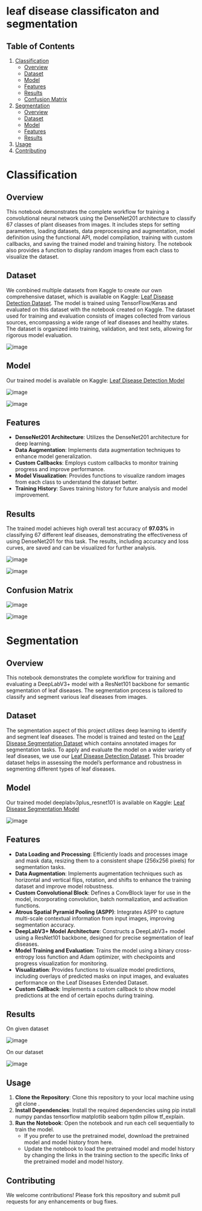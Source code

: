 # leaf disease classificaton and segmentation

## Table of Contents
1. [Classification](#classification)
   - [Overview](#classification-overview)
   - [Dataset](#classification-dataset)
   - [Model](#classification-model)
   - [Features](#classification-features)
   - [Results](#classification-results)
   - [Confusion Matrix](#classification-confusion-matrix)
2. [Segmentation](#segmentation)
   - [Overview](#segmentation-overview)
   - [Dataset](#segmentation-dataset)
   - [Model](#segmentation-model)
   - [Features](#segmentation-features)
   - [Results](#segmentation-results)
3. [Usage](#usage)
4. [Contributing](#contributing)

# Classification
## Overview <a id="classification-overview"></a>
This notebook demonstrates the complete workflow for training a convolutional neural network using the DenseNet201 architecture to classify 67 classes of plant diseases from images. It includes steps for setting parameters, loading datasets, data preprocessing and augmentation, model definition using the functional API, model compilation, training with custom callbacks, and saving the trained model and training history. The notebook also provides a function to display random images from each class to visualize the dataset.

## Dataset <a id="classification-dataset"></a>
We combined multiple datasets from Kaggle to create our own comprehensive dataset, which is available on Kaggle: [Leaf Disease Detection Dataset](https://www.kaggle.com/datasets/abdullahmalhi/leaf-diseases-extended). The model is trained using TensorFlow/Keras and evaluated on this dataset with the notebook created on Kaggle. The dataset used for training and evaluation consists of images collected from various sources, encompassing a wide range of leaf diseases and healthy states. The dataset is organized into training, validation, and test sets, allowing for rigorous model evaluation.

![image](https://github.com/user-attachments/assets/bfb4cbb0-3548-4f21-b2b4-35e66e6adb8e)

## Model <a id="classification-model"></a>
Our trained model is available on Kaggle: [Leaf Disease Detection Model](https://www.kaggle.com/models/isramansoor9/leaf_disease_detection_model)

![image](https://github.com/user-attachments/assets/f28750ed-9e9e-4745-b5e9-0792b91ec706)

![image](https://github.com/user-attachments/assets/c4998e31-9760-48e9-9af6-1412906c2ad6)

## Features <a id="classification-features"></a>
* **DenseNet201 Architecture**: Utilizes the DenseNet201 architecture for deep learning.
* **Data Augmentation**: Implements data augmentation techniques to enhance model generalization.
* **Custom Callbacks**: Employs custom callbacks to monitor training progress and improve performance.
* **Model Visualization**: Provides functions to visualize random images from each class to understand the dataset better.
* **Training History**: Saves training history for future analysis and model improvement.
      
## Results <a id="classification-results"></a>
The trained model achieves high overall test accuracy of **97.03%** in classifying 67 different leaf diseases, demonstrating the effectiveness of using DenseNet201 for this task. The results, including accuracy and loss curves, are saved and can be visualized for further analysis.

![image](https://github.com/user-attachments/assets/e62718d2-a103-45c5-abfd-1b1822ecf32f)

![image](https://github.com/user-attachments/assets/b9c94c66-fe17-49c4-b189-5b03be4e474b)

## Confusion Matrix <a id="classification-confusion-matrix"></a>

![image](https://github.com/user-attachments/assets/e15e6b7d-0841-452b-8130-86115d6b28e1)

![image](https://github.com/user-attachments/assets/fa44e4e8-940d-4769-ab46-66cf459a3245)

# Segmentation
## Overview <a id="segmentation-overview"></a>
This notebook demonstrates the complete workflow for training and evaluating a DeepLabV3+ model with a ResNet101 backbone for semantic segmentation of leaf diseases. The segmentation process is tailored to classify and segment various leaf diseases from images.

## Dataset <a id="segmentation-dataset"></a>
The segmentation aspect of this project utilizes deep learning to identify and segment leaf diseases. The model is trained and tested on the [Leaf Disease Segmentation Dataset](https://www.kaggle.com/datasets/fakhrealam9537/leaf-disease-segmentation-dataset) which contains annotated images for segmentation tasks. To apply and evaluate the model on a wider variety of leaf diseases, we use our [Leaf Disease Detection Dataset](https://www.kaggle.com/datasets/abdullahmalhi/leaf-diseases-extended). This broader dataset helps in assessing the model’s performance and robustness in segmenting different types of leaf diseases.

## Model <a id="segmentation-model"></a>
Our trained model deeplabv3plus_resnet101 is available on Kaggle: [Leaf Disease Segmentation Model](https://www.kaggle.com/models/abdullahmalhi/deeplabv3plus_resnet101)

![image](https://github.com/user-attachments/assets/87e2c874-4efa-4e3d-905f-2b8f427bab79)

## Features <a id="segmentation-features"></a>
* **Data Loading and Processing**: Efficiently loads and processes image and mask data, resizing them to a consistent shape (256x256 pixels) for segmentation tasks.
* **Data Augmentation**: Implements augmentation techniques such as horizontal and vertical flips, rotation, and shifts to enhance the training dataset and improve model robustness.
* **Custom Convolutional Block**: Defines a ConvBlock layer for use in the model, incorporating convolution, batch normalization, and activation functions.
* **Atrous Spatial Pyramid Pooling (ASPP)**: Integrates ASPP to capture multi-scale contextual information from input images, improving segmentation accuracy.
* **DeepLabV3+ Model Architecture**: Constructs a DeepLabV3+ model using a ResNet101 backbone, designed for precise segmentation of leaf diseases.
* **Model Training and Evaluation**: Trains the model using a binary cross-entropy loss function and Adam optimizer, with checkpoints and progress visualization for monitoring.
* **Visualization**: Provides functions to visualize model predictions, including overlays of predicted masks on input images, and evaluates performance on the Leaf Diseases Extended Dataset.
* **Custom Callback**: Implements a custom callback to show model predictions at the end of certain epochs during training.

## Results <a id="segmentation-results"></a>

On given dataset

![image](https://github.com/user-attachments/assets/081c6049-4379-4983-abbd-a4c6820330f5)

On our dataset

![image](https://github.com/user-attachments/assets/81a5d939-fdb7-4790-aecd-ea2c186a75fa)

  
## Usage
1. **Clone the Repository**: Clone this repository to your local machine using git clone <repository-url>.
2. **Install Dependencies**: Install the required dependencies using pip install numpy pandas tensorflow matplotlib seaborn tqdm pillow tf_explain.
3. **Run the Notebook**: Open the notebook and run each cell sequentially to train the model.
    * If you prefer to use the pretrained model, download the pretrained model and model history from here.
    * Update the notebook to load the pretrained model and model history by changing the links in the training section to the specific links of the pretrained model and model history.

## Contributing
We welcome contributions! Please fork this repository and submit pull requests for any enhancements or bug fixes.
